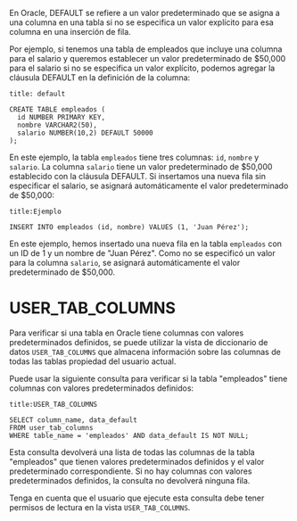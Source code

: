 En Oracle, DEFAULT se refiere a un valor predeterminado que se asigna a una columna en una tabla si no se especifica un valor explícito para esa columna en una inserción de fila.

Por ejemplo, si tenemos una tabla de empleados que incluye una columna para el salario y queremos establecer un valor predeterminado de $50,000 para el salario si no se especifica un valor explícito, podemos agregar la cláusula DEFAULT en la definición de la columna:

```ad-important
title: default
```
```
CREATE TABLE empleados (
  id NUMBER PRIMARY KEY,
  nombre VARCHAR2(50),
  salario NUMBER(10,2) DEFAULT 50000
);
```

En este ejemplo, la tabla `empleados` tiene tres columnas: `id`, `nombre` y `salario`. La columna `salario` tiene un valor predeterminado de $50,000 establecido con la cláusula DEFAULT. Si insertamos una nueva fila sin especificar el salario, se asignará automáticamente el valor predeterminado de $50,000:

```ad-example
title:Ejemplo
```
```
INSERT INTO empleados (id, nombre) VALUES (1, 'Juan Pérez');
```

En este ejemplo, hemos insertado una nueva fila en la tabla `empleados` con un ID de 1 y un nombre de "Juan Pérez". Como no se especificó un valor para la columna `salario`, se asignará automáticamente el valor predeterminado de $50,000.

# USER_TAB_COLUMNS

Para verificar si una tabla en Oracle tiene columnas con valores predeterminados definidos, se puede utilizar la vista de diccionario de datos `USER_TAB_COLUMNS` que almacena información sobre las columnas de todas las tablas propiedad del usuario actual.

Puede usar la siguiente consulta para verificar si la tabla "empleados" tiene columnas con valores predeterminados definidos:

```ad-important
title:USER_TAB_COLUMNS
```
```
SELECT column_name, data_default 
FROM user_tab_columns 
WHERE table_name = 'empleados' AND data_default IS NOT NULL;
```

Esta consulta devolverá una lista de todas las columnas de la tabla "empleados" que tienen valores predeterminados definidos y el valor predeterminado correspondiente. Si no hay columnas con valores predeterminados definidos, la consulta no devolverá ninguna fila.

Tenga en cuenta que el usuario que ejecute esta consulta debe tener permisos de lectura en la vista `USER_TAB_COLUMNS`.